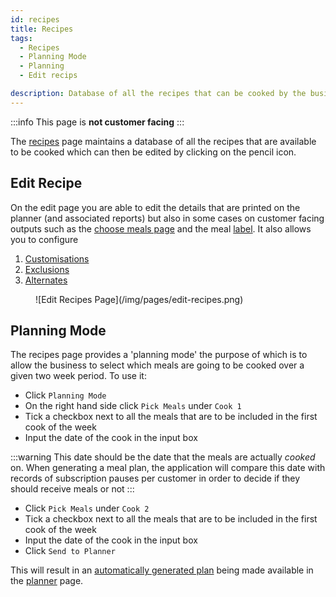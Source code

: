 ```yaml
---
id: recipes
title: Recipes
tags:
  - Recipes
  - Planning Mode
  - Planning
  - Edit recips

description: Database of all the recipes that can be cooked by the business
---
```


:::info
This page is **not customer facing**
:::

The [recipes](https://portal.thenutritionistmcr.com/admin/recipes) page maintains a database of all the recipes that are available to be cooked which can then be edited by clicking on the pencil icon.

## Edit Recipe

On the edit page you are able to edit the details that are printed on the planner (and associated reports) but also in some cases on customer facing outputs such as the [choose meals page](./choose-meals.md) and the meal [label](../Features/labels.md). It also allows you to configure

1. [Customisations](../Features/meal-plan-generation.md#customisations)
2. [Exclusions](../Features/meal-plan-generation.md#exclusions)
3. [Alternates](../Features/meal-plan-generation.md#alternates)

<figure>
![Edit Recipes Page](/img/pages/edit-recipes.png)
</figure>

## Planning Mode

The recipes page provides a 'planning mode' the purpose of which is to allow the business to select which meals are going to be cooked over a given two week period. To use it:

- Click `Planning Mode`
- On the right hand side click `Pick Meals` under `Cook 1`
- Tick a checkbox next to all the meals that are to be included in the first cook of the week
- Input the date of the cook in the input box

:::warning
This date should be the date that the meals are actually _cooked_ on. When generating a meal plan, the application will compare this date with records of subscription pauses per customer in order to decide if they should receive meals or not
:::

- Click `Pick Meals` under `Cook 2`
- Tick a checkbox next to all the meals that are to be included in the first cook of the week
- Input the date of the cook in the input box
- Click `Send to Planner`

This will result in an [automatically generated plan](../Features/meal-plan-generation.md) being made available in the [planner](./planner.md) page.
